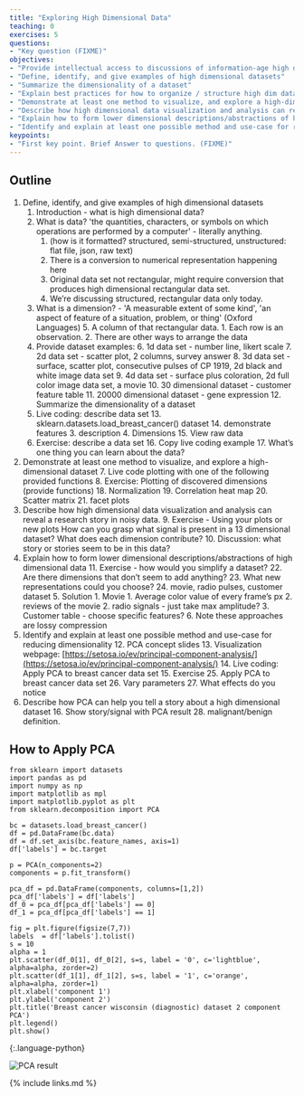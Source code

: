 ```yaml
---
title: "Exploring High Dimensional Data"
teaching: 0
exercises: 5
questions:
- "Key question (FIXME)"
objectives:
- "Provide intellectual access to discussions of information-age high dimensional data(sets)"
- "Define, identify, and give examples of high dimensional datasets"
- "Summarize the dimensionality of a dataset"
- "Explain best practices for how to organize / structure high dim data for reuse"
- "Demonstrate at least one method to visualize, and explore a high-dimensional dataset"
- "Describe how high dimensional data visualization and analysis can reveal a research story in noisy data."
- "Explain how to form lower dimensional descriptions/abstractions of high dimensional data"
- "Identify and explain at least one possible method and use-case for reducing dimensionality"
keypoints:
- "First key point. Brief Answer to questions. (FIXME)"
---
```


## Outline
1. Define, identify, and give examples of high dimensional datasets
    1. Introduction - what is high dimensional data?
    2. What is data? 'the quantities, characters, or symbols on which operations are performed by a computer' - literally anything.
        1. (how is it formatted? structured, semi-structured, unstructured: flat file, json, raw text)
        2. There is a conversion to numerical representation happening here
        3. Original data set not rectangular, might require conversion that produces high dimensional rectangular data set. 
        4. We’re discussing structured, rectangular data only today.
    3. What is a dimension? - 'A measurable extent of some kind', 'an aspect of feature of a situation, problem, or thing' (Oxford Languages)
        5. A column of that rectangular data.
            1. Each row is an observation.
            2. There are other ways to arrange the data
    4. Provide dataset examples:
        6. 1d data set - number line, likert scale
        7. 2d data set - scatter plot, 2 columns, survey answer
        8. 3d data set - surface, scatter plot, consecutive pulses of CP 1919, 2d black and white image data set
        9. 4d data set - surface plus coloration, 2d full color image data set, a movie
        10. 30 dimensional dataset - customer feature table
        11. 20000 dimensional dataset - gene expression 
        12. Summarize the dimensionality of a dataset 
    5. Live coding: describe data set
        13. sklearn.datasets.load_breast_cancer() dataset
        14. demonstrate features
            3. description
            4. Dimensions
        15. View raw data
    6. Exercise: describe a data set
        16. Copy live coding example
        17. What’s one thing you can learn about the data?
2. Demonstrate at least one method to visualize, and explore a high-dimensional dataset
    7. Live code plotting with one of the following provided functions
    8. Exercise: Plotting of discovered dimensions (provide functions)
        18. Normalization
        19. Correlation heat map
        20. Scatter matrix
        21. facet plots
3. Describe how high dimensional data visualization and analysis can reveal a research story in noisy data.
    9. Exercise - Using your plots or new plots How can you grasp what signal is present in a 13 dimensional dataset? What does each dimension contribute?
    10. Discussion: what story or stories seem to be in this data?
4. Explain how to form lower dimensional descriptions/abstractions of high dimensional data
    11. Exercise - how would you simplify a dataset? 
        22. Are there dimensions that don’t seem to add anything?
        23. What new representations could you choose?
        24.  movie, radio pulses, customer dataset
            5. Solution
                1. Movie
                    1. Average color value of every frame’s px
                    2. reviews of the movie
                2. radio signals - just take max amplitude?
                3. Customer table - choose specific features?
            6. Note these approaches are lossy compression
5. Identify and explain at least one possible method and use-case for reducing dimensionality
    12. PCA concept slides
    13. Visualization webpage: [https://setosa.io/ev/principal-component-analysis/](https://setosa.io/ev/principal-component-analysis/)
    14. Live coding: \
	Apply PCA to breast cancer data set
    15. Exercise
        25. Apply PCA to breast cancer data set
        26. Vary parameters
        27. What effects do you notice
6. Describe how PCA can help you tell a story about a high dimensional dataset
    16. Show story/signal with PCA result
        28. malignant/benign definition.

## How to Apply PCA
~~~
from sklearn import datasets
import pandas as pd
import numpy as np
import matplotlib as mpl
import matplotlib.pyplot as plt
from sklearn.decomposition import PCA

bc = datasets.load_breast_cancer()
df = pd.DataFrame(bc.data)
df = df.set_axis(bc.feature_names, axis=1)
df['labels'] = bc.target

p = PCA(n_components=2)
components = p.fit_transform()

pca_df = pd.DataFrame(components, columns=[1,2])
pca_df['labels'] = df['labels']
df_0 = pca_df[pca_df['labels'] == 0]
df_1 = pca_df[pca_df['labels'] == 1]

fig = plt.figure(figsize(7,7))
labels  = df['labels'].tolist()
s = 10
alpha = 1
plt.scatter(df_0[1], df_0[2], s=s, label = '0', c='lightblue', alpha=alpha, zorder=2)
plt.scatter(df_1[1], df_1[2], s=s, label = '1', c='orange', alpha=alpha, zorder=1)
plt.xlabel('component 1')
plt.ylabel('component 2')
plt.title('Breast cancer wisconsin (diagnostic) dataset 2 component PCA')
plt.legend()
plt.show()
~~~
{:.language-python}

![PCA result](/images/day_1/pca_result.png)



{% include links.md %}
